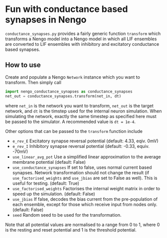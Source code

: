# Fun with conductance based synapses in Nengo

`conductance_synapses.py` provides a fairly generic function `transform` which
transforms a Nengo model into a Nengo model in which all LIF ensembles are
converted to LIF ensembles with inhibitory and excitatory conductance based
synapses.

## How to use

Create and populate a Nengo `Network` instance which you want to transform. Then
simply call

```python
import nengo_conductance_synapses as conductance_synapses
net_out = conductance_synapses.transform(net_in, dt)
```

where `net_in` is the network you want to transform, `net_out` is the target
network, and `dt` is the timstep used for the internal neuron simulation. When
simulating the network, exactly the same timestep as specified here must be
passed to the simulator. A recommended value is `dt = 1e-4`.

Other options that can be passed to the `transform` function include

* `e_rev_E` Excitatory synapse reversal potential (default: 4.33, eqiv. 0mV)
* `e_rev_I` Inhibitory synapse reversal potential (default: -0.33, equiv. -70mV)
* `use_linear_avg_pot` Use a simplified linear approximation to the average membrane potential (default: False)
* `use_conductance_synapses` If set to false, uses normal current based synapses. Network transformation should not change the result (if `use_factorised_weights` and `use_jbias` are set to False as well). This is useful for testing. (default: True)
* `use_factorised_weights` Factorises the internal weight matrix in order to speed up the simulation. (default: False)
* `use_jbias` If false, decodes the bias current from the pre-population of each ensemble, except for those which receive input from nodes only. (default: False)
* `seed` Random seed to be used for the transformation.

Note that all potential values are normalised to a range from 0 to 1, where 0
is the resting and reset potential and 1 is the threshold potential.
